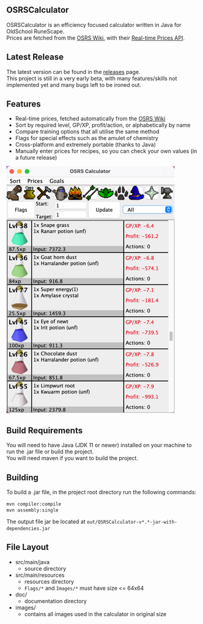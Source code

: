 ## OSRSCalculator
OSRSCalculator is an efficiency focused calculator written in Java for OldSchool RuneScape. <br>
Prices are fetched from the [OSRS Wiki](https://oldschool.runescape.wiki/), with their 
[Real-time Prices API](https://oldschool.runescape.wiki/w/RuneScape:Real-time_Prices).

## Latest Release
The latest version can be found in the [releases](https://github.com/Matthew-nop/OSRSCalculator/releases) page. <br>
This project is still in a very early beta, with many features/skills not implemented yet and many bugs left to be ironed out.

## Features
 - Real-time prices, fetched automatically from the [OSRS Wiki](https://oldschool.runescape.wiki/)
 - Sort by required level, GP/XP, profit/action, or alphabetically by name
 - Compare training options that all utilise the same method 
 - Flags for special effects such as the amulet of chemistry
 - Cross-platform and extremely portable (thanks to Java)
 - Manually enter prices for recipes, so you can check your own values (in a future release)

![Calculator Screenshot](./doc/resources/herblore_screenshot_scaled.png)


## Build Requirements
You will need to have Java (JDK 11 or newer) installed on your machine to run the .jar file or build the project. <br>
You will need maven if you want to build the project.

## Building
To build a .jar file, in the project root directory run the following commands:
```
mvn compiler:compile 
mvn assembly:single
```
The output file jar be located at `out/OSRSCalculator-v*.*-jar-with-dependencies.jar`

## File Layout
 - src/main/java
   - source directory
 - src/main/resources
   - resources directory
   - `Flags/*` and `Images/*` must have size <= 64x64
 - doc/
   - documentation directory
 - images/
   - contains all images used in the calculator in original size

